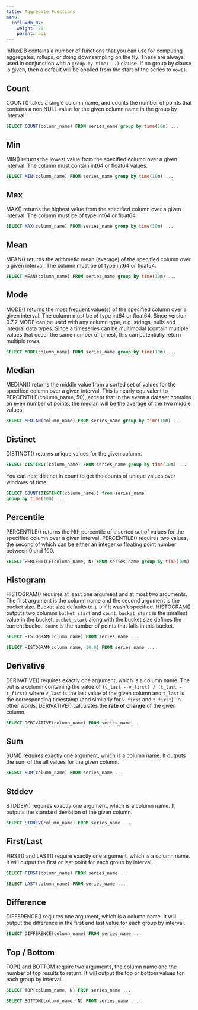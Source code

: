 ```yaml
---
title: Aggregate Functions
menu:
  influxdb_07:
    weight: 20
    parent: api
---
```


InfluxDB contains a number of functions that you can use for computing aggregates, rollups, or doing downsampling on the fly. These are always used in conjunction with a `group by time(...)` clause. If no group by clause is given, then a default will be applied from the start of the series to `now()`.

## Count

COUNT() takes a single column name, and counts the number of points
that contains a non NULL value for the given column name in the group by interval.

```sql
SELECT COUNT(column_name) FROM series_name group by time(10m) ...
```

## Min

MIN() returns the lowest value from the specified column over a given interval. The column must contain int64 or float64 values.

```sql
SELECT MIN(column_name) FROM series_name group by time(10m) ...
```

## Max

MAX() returns the highest value from the specified column over a given interval. The column must be of type int64 or float64.

```sql
SELECT MAX(column_name) FROM series_name group by time(10m) ...
```

## Mean

MEAN() returns the arithmetic mean (average) of the specified column over a given interval. The column must be of type int64 or float64.

```sql
SELECT MEAN(column_name) FROM series_name group by time(10m) ...
```

## Mode

MODE() returns the most frequent value(s) of the specified column over
a given interval. The column must be of type int64 or float64. Since
version 0.7.2 MODE can be used with any column type, e.g. strings,
nulls and integral data types.  Since a timeseries can be multimodal
(contain multiple values that occur the same number of times), this
can potentially return multiple rows.

```sql
SELECT MODE(column_name) FROM series_name group by time(10m) ...
```

## Median

MEDIAN() returns the middle value from a sorted set of values for the specified column over a given interval. This is nearly equivalent to PERCENTILE(column_name, 50), except that in the event a dataset contains an even number of points, the median will be the average of the two middle values.

```sql
SELECT MEDIAN(column_name) FROM series_name group by time(10m) ...
```

## Distinct

DISTINCT() returns unique values for the given column.

```sql
SELECT DISTINCT(column_name) FROM series_name group by time(10m) ...
```

You can nest distinct in count to get the counts of unique values over windows of time:

```sql
SELECT COUNT(DISTINCT(column_name)) from series_name
group by time(10m) ...
```

## Percentile

PERCENTILE() returns the Nth percentile of a sorted set of values for the specified column over a given interval. PERCENTILE() requires two values, the second of which can be either an integer or floating point number between 0 and 100.

```sql
SELECT PERCENTILE(column_name, N) FROM series_name group by time(10m) ...
```

## Histogram

HISTOGRAM() requires at least one argument and at most two arguments. The first argument is the column name and the second
argument is the bucket size. Bucket size defaults to `1.0` if it wasn't specified. HISTOGRAM() outputs two columns `bucket_start` and `count`. `bucket_start` is the smallest value in the bucket. `bucket_start` along with the bucket size defines the current bucket. `count` is the number of points that falls in this bucket.

```sql
SELECT HISTOGRAM(column_name) FROM series_name ...

SELECT HISTOGRAM(column_name, 10.0) FROM series_name ...
```

## Derivative

DERIVATIVE() requires exactly one argument, which is a column name. The out is a column containing the value of `(v_last -
v_first) / (t_last - t_first)` where `v_last` is the last value of the given column and `t_last` is the corresponding timestamp (and similarly for `v_first` and `t_first`). In other words, DERIVATIVE() calculates the **rate of change** of the given column.

```sql
SELECT DERIVATIVE(column_name) FROM series_name ...
```

## Sum

SUM() requires exactly one argument, which is a column name. It outputs the sum of the all values for the given column.

```sql
SELECT SUM(column_name) FROM series_name ...
```

## Stddev

STDDEV() requires exactly one argument, which is a column name. It outputs the standard deviation of the given column.

```sql
SELECT STDDEV(column_name) FROM series_name ...
```

## First/Last

FIRST() and LAST() require exactly one argument, which is a column name. It will output the first or last point for each group by interval.

```sql
SELECT FIRST(column_name) FROM series_name ...

SELECT LAST(column_name) FROM series_name ...
```

## Difference

DIFFERENCE() requires one argument, which is a column name. It will output the difference in the first and last value for each group by interval.

```sql
SELECT DIFFERENCE(column_name) FROM series_name ...
```

## Top / Bottom

TOP() and BOTTOM require two arguments, the column name and the number of top results to return. It will output the top or bottom values for each group by interval.

```sql
SELECT TOP(column_name, N) FROM series_name ...

SELECT BOTTOM(column_name, N) FROM series_name ...
```
